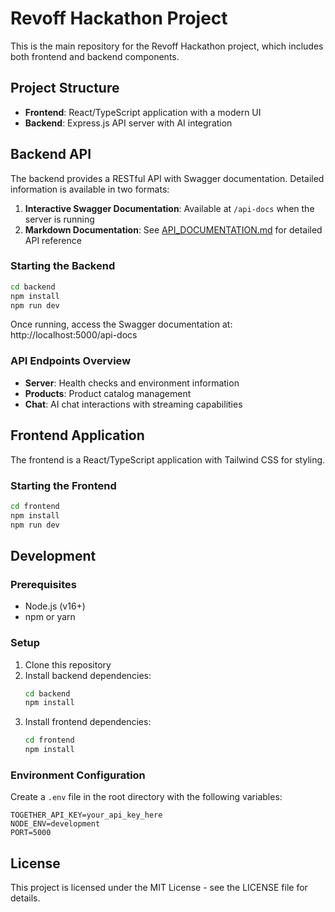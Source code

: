 # Revoff Hackathon Project

This is the main repository for the Revoff Hackathon project, which includes both frontend and backend components.

## Project Structure

- **Frontend**: React/TypeScript application with a modern UI
- **Backend**: Express.js API server with AI integration

## Backend API

The backend provides a RESTful API with Swagger documentation. Detailed information is available in two formats:

1. **Interactive Swagger Documentation**: Available at `/api-docs` when the server is running
2. **Markdown Documentation**: See [API_DOCUMENTATION.md](backend/API_DOCUMENTATION.md) for detailed API reference

### Starting the Backend

```bash
cd backend
npm install
npm run dev
```

Once running, access the Swagger documentation at: http://localhost:5000/api-docs

### API Endpoints Overview

- **Server**: Health checks and environment information
- **Products**: Product catalog management
- **Chat**: AI chat interactions with streaming capabilities

## Frontend Application

The frontend is a React/TypeScript application with Tailwind CSS for styling.

### Starting the Frontend

```bash
cd frontend
npm install
npm run dev
```

## Development

### Prerequisites

- Node.js (v16+)
- npm or yarn

### Setup

1. Clone this repository
2. Install backend dependencies:
   ```bash
   cd backend
   npm install
   ```
3. Install frontend dependencies:
   ```bash
   cd frontend
   npm install
   ```

### Environment Configuration

Create a `.env` file in the root directory with the following variables:

```
TOGETHER_API_KEY=your_api_key_here
NODE_ENV=development
PORT=5000
```

## License

This project is licensed under the MIT License - see the LICENSE file for details.
